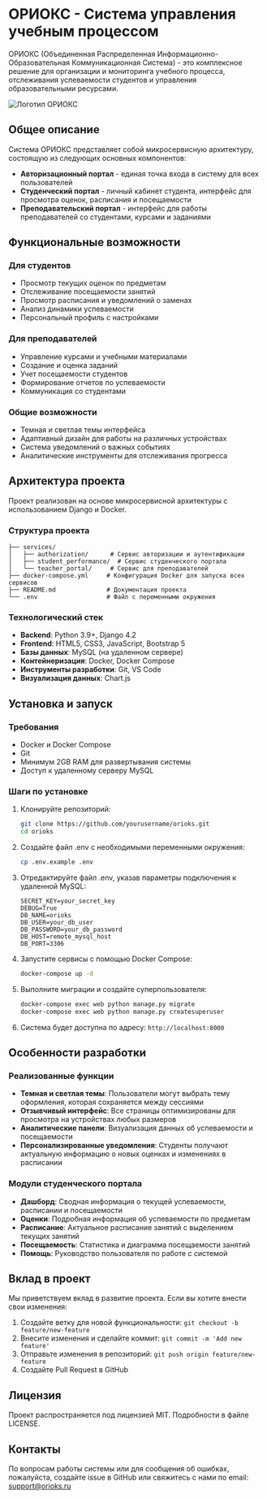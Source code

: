 # ОРИОКС - Система управления учебным процессом

ОРИОКС (Объединенная Распределенная Информационно-Образовательная Коммуникационная Система) - это комплексное решение для организации и мониторинга учебного процесса, отслеживания успеваемости студентов и управления образовательными ресурсами.

![Логотип ОРИОКС](services/authorization/static/authorization/img/logo.png)

## Общее описание

Система ОРИОКС представляет собой микросервисную архитектуру, состоящую из следующих основных компонентов:

- **Авторизационный портал** - единая точка входа в систему для всех пользователей
- **Студенческий портал** - личный кабинет студента, интерфейс для просмотра оценок, расписания и посещаемости
- **Преподавательский портал** - интерфейс для работы преподавателей со студентами, курсами и заданиями

## Функциональные возможности

### Для студентов
- Просмотр текущих оценок по предметам
- Отслеживание посещаемости занятий
- Просмотр расписания и уведомлений о заменах
- Анализ динамики успеваемости
- Персональный профиль с настройками

### Для преподавателей
- Управление курсами и учебными материалами
- Создание и оценка заданий
- Учет посещаемости студентов
- Формирование отчетов по успеваемости
- Коммуникация со студентами

### Общие возможности
- Темная и светлая темы интерфейса
- Адаптивный дизайн для работы на различных устройствах
- Система уведомлений о важных событиях
- Аналитические инструменты для отслеживания прогресса

## Архитектура проекта

Проект реализован на основе микросервисной архитектуры с использованием Django и Docker.

### Структура проекта

```
├── services/
│   ├── authorization/      # Сервис авторизации и аутентификации
│   ├── student_performance/  # Сервис студенческого портала
│   └── teacher_portal/     # Сервис для преподавателей
├── docker-compose.yml     # Конфигурация Docker для запуска всех сервисов
├── README.md              # Документация проекта
└── .env                   # Файл с переменными окружения
```

### Технологический стек

- **Backend**: Python 3.9+, Django 4.2
- **Frontend**: HTML5, CSS3, JavaScript, Bootstrap 5
- **Базы данных**: MySQL (на удаленном сервере)
- **Контейнеризация**: Docker, Docker Compose
- **Инструменты разработки**: Git, VS Code
- **Визуализация данных**: Chart.js

## Установка и запуск

### Требования

- Docker и Docker Compose
- Git
- Минимум 2GB RAM для развертывания системы
- Доступ к удаленному серверу MySQL

### Шаги по установке

1. Клонируйте репозиторий:
   ```bash
   git clone https://github.com/yourusername/orioks.git
   cd orioks
   ```

2. Создайте файл .env с необходимыми переменными окружения:
   ```bash
   cp .env.example .env
   ```

3. Отредактируйте файл .env, указав параметры подключения к удаленной MySQL:
   ```
   SECRET_KEY=your_secret_key
   DEBUG=True
   DB_NAME=orioks
   DB_USER=your_db_user
   DB_PASSWORD=your_db_password
   DB_HOST=remote_mysql_host
   DB_PORT=3306
   ```

4. Запустите сервисы с помощью Docker Compose:
   ```bash
   docker-compose up -d
   ```

5. Выполните миграции и создайте суперпользователя:
   ```bash
   docker-compose exec web python manage.py migrate
   docker-compose exec web python manage.py createsuperuser
   ```

6. Система будет доступна по адресу: `http://localhost:8000`

## Особенности разработки

### Реализованные функции

- **Темная и светлая темы**: Пользователи могут выбрать тему оформления, которая сохраняется между сессиями
- **Отзывчивый интерфейс**: Все страницы оптимизированы для просмотра на устройствах любых размеров
- **Аналитические панели**: Визуализация данных об успеваемости и посещаемости
- **Персонализированные уведомления**: Студенты получают актуальную информацию о новых оценках и изменениях в расписании

### Модули студенческого портала

- **Дашборд**: Сводная информация о текущей успеваемости, расписании и посещаемости
- **Оценки**: Подробная информация об успеваемости по предметам
- **Расписание**: Актуальное расписание занятий с выделением текущих занятий
- **Посещаемость**: Статистика и диаграмма посещаемости занятий
- **Помощь**: Руководство пользователя по работе с системой

## Вклад в проект

Мы приветствуем вклад в развитие проекта. Если вы хотите внести свои изменения:

1. Создайте ветку для новой функциональности: `git checkout -b feature/new-feature`
2. Внесите изменения и сделайте коммит: `git commit -m 'Add new feature'`
3. Отправьте изменения в репозиторий: `git push origin feature/new-feature`
4. Создайте Pull Request в GitHub

## Лицензия

Проект распространяется под лицензией MIT. Подробности в файле LICENSE.

## Контакты

По вопросам работы системы или для сообщения об ошибках, пожалуйста, создайте issue в GitHub или свяжитесь с нами по email: support@orioks.ru
